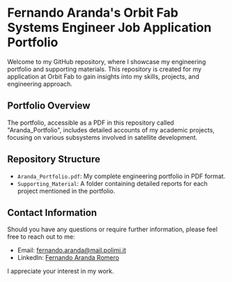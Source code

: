 # Fernando Aranda's Orbit Fab Systems Engineer Job Application Portfolio

Welcome to my GitHub repository, where I showcase my engineering portfolio and supporting materials. This repository is created for my application at Orbit Fab to gain insights into my skills, projects, and engineering approach.

## Portfolio Overview

The portfolio, accessible as a PDF in this repository called "Aranda_Portfolio", includes detailed accounts of my academic projects, focusing on various subsystems involved in satellite development.

## Repository Structure

- `Aranda_Portfolio.pdf`: My complete engineering portfolio in PDF format.
- `Supporting_Material`: A folder containing detailed reports for each project mentioned in the portfolio.

## Contact Information

Should you have any questions or require further information, please feel free to reach out to me:

- Email: [fernando.aranda@mail.polimi.it](mailto:fernando.aranda@mail.polimi.it)
- LinkedIn: [Fernando Aranda Romero](https://www.linkedin.com/in/fernandoaranda35)

I appreciate your interest in my work.
